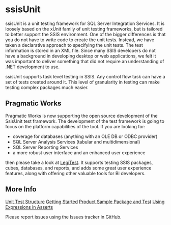 # ssisUnit
ssisUnit is a unit testing framework for SQL Server Integration Services. It is loosely based on the xUnit family of unit testing
frameworks, but is tailored to better support the SSIS environment. One of the bigger differences is that you do not
have to write code to create the unit tests. Instead, we have taken a declarative approach to specifying the unit tests.
The test information is stored in an XML file. Since many SSIS developers do not have a background in developing desktop 
or web applications, we felt it was important to deliver something that did not require an understanding of .NET development to use.

ssisUnit supports task level testing in SSIS. Any control flow task can have a set of tests created around it. This level of
granularity in testing can make testing complex packages much easier.

## Pragmatic Works
Pragmatic Works is now supporting the open source development of the SsisUnit test framework. The development of the test framework
is going to focus on the platform capabilities of the tool. If you are looking for:
- coverage for databases (anything with an OLE DB or ODBC provider)
- SQL Server Analysis Services (tabular and multidimensional)
- SQL Server Reporting Services
- a more robust user interface and an enhanced user experience

then please take a look at [LegiTest](https://legitest.com). It supports testing SSIS packages, cubes, databases, and reports, 
and adds some great user experience features, along with offering other valuable tools for BI developers.

## More Info
[Unit Test Structure](/docs/Unit%20Test%20Structure.md)
[Getting Started](/docs/Getting%20Started.md)
[Product Sample Package and Test](/docs/Product%20Sample%20Package%20and%20Test.md)
[Using Expressions in Asserts](/docs/Using%20Expressions%20in%20Asserts.md)

Please report issues using the Issues tracker in GitHub.

